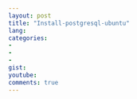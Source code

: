 ```yaml
---
layout: post
title: "Install-postgresql-ubuntu"
lang: 
categories:
- 
- 
- 
gist: 
youtube: 
comments: true
---
```


